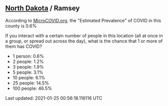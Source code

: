 
## [North Dakota](/united-states/north-dakota) / Ramsey

According to [MicroCOVID.org](http://microcovid.org),
the "Estimated Prevalence" of COVID in this county is 0.6%

If you interact with a certain number of people in this location
(all at once in a group, or spread out across the day), what is the chance that
1 or more of them has COVID?

- 1 person: 0.6%
- 2 people: 1.2%
- 3 people: 1.9%
- 5 people: 3.1%
- 10 people: 6.1%
- 25 people: 14.5%
- 100 people: 46.5%

Last updated: 2021-01-25 00:56:18.116116 UTC
